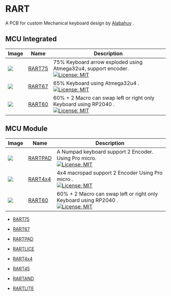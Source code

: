 # RART
A PCB for custom Mechanical keyboard design by [Alabahuy](https://github.com/alabahuy) .

## MCU Integrated

| Image | Name | Description |
| --- | --- | --- |
| <img loading="lazy" minwidth="500" src="https://i.imgur.com/aU5zGnD.jpeg"> | [RART75](https://github.com/alabahuy/RART/tree/master/RART75) | 75% Keyboard arrow exploded using Atmega32u4, support encoder. <br /> [![License: MIT](https://img.shields.io/badge/License-MIT-yellow.svg)](https://opensource.org/licenses/MIT) |
| <img loading="lazy" minwidth="500" src="https://i.imgur.com/b8dKcU2.png"> | [RART67](https://github.com/alabahuy/RART/tree/master/RART67) | 65% Keyboard using Atmega32u4 . <br /> [![License: MIT](https://img.shields.io/badge/License-MIT-yellow.svg)](https://opensource.org/licenses/MIT) |
| <img loading="lazy" minwidth="500" src="https://i.imgur.com/8RkCYQE.jpg"> | [RART60](https://github.com/alabahuy/RART/tree/master/RART67) | 60% + 2 Macro can swap left or right only Keyboard using RP2040 . <br /> [![License: MIT](https://img.shields.io/badge/License-MIT-yellow.svg)](https://opensource.org/licenses/MIT) |

## MCU Module

| Image | Name | Description |
| --- | --- | --- |
| <img loading="lazy" minwidth="500" src="https://i.imgur.com/L0LbfWg.jpeg"> | [RARTPAD](https://github.com/alabahuy/RART/tree/master/RARTPAD) | A Numpad keyboard support 2 Encoder. Using Pro micro. <br /> [![License: MIT](https://img.shields.io/badge/License-MIT-yellow.svg)](https://opensource.org/licenses/MIT) |
| <img loading="lazy" minwidth="500" src="https://i.imgur.com/ngu7YdR.jpeg"> | [RART4x4](https://github.com/alabahuy/RART/tree/master/RART4x4) | 4x4 macropad support 2 Encoder Using Pro micro . <br /> [![License: MIT](https://img.shields.io/badge/License-MIT-yellow.svg)](https://opensource.org/licenses/MIT) |
| <img loading="lazy" minwidth="500" src="https://i.imgur.com/8RkCYQE.jpg"> | [RART60](https://github.com/alabahuy/RART/tree/master/RART67) | 60% + 2 Macro can swap left or right only Keyboard using RP2040 . <br /> [![License: MIT](https://img.shields.io/badge/License-MIT-yellow.svg)](https://opensource.org/licenses/MIT) |


* [RART75](https://github.com/alabahuy/RART/tree/master/RART75)

* [RART67](https://github.com/alabahuy/RART/tree/master/RART67)

* [RARTPAD](https://github.com/alabahuy/RART/tree/master/RARTPAD)

* [RARTLICE](https://github.com/alabahuy/RART/tree/master/RARTLICE)

* [RART4x4](https://github.com/alabahuy/RART/tree/master/RART4X4)

* [RART45](https://github.com/alabahuy/RART/tree/master/RART45)

* [RARTAND](https://github.com/alabahuy/RART/tree/master/RARTAND)

* [RARTLITE](https://github.com/alabahuy/RART/tree/master/RARTLITE)
